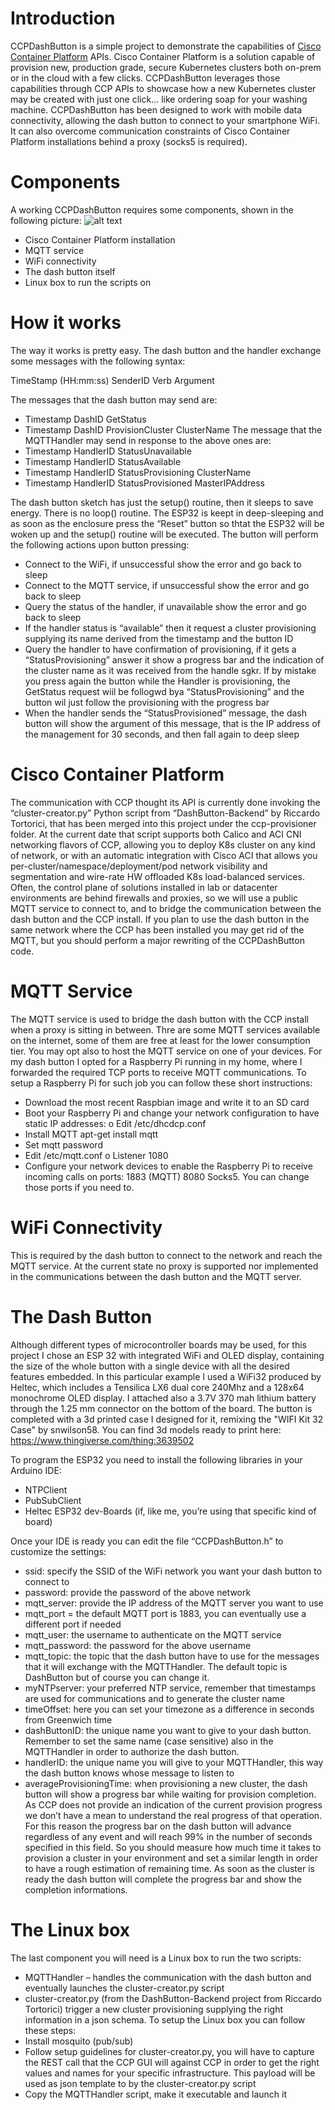 # Introduction
CCPDashButton is a simple project to demonstrate the capabilities of [Cisco Container Platform](https://www.cisco.com/c/en/us/products/cloud-systems-management/container-platform/index.html) APIs.
Cisco Container Platform is a solution capable of provision new, production grade, secure Kubernetes clusters both on-prem or in the cloud with a few clicks.
CCPDashButton leverages those capabilities through CCP APIs to showcase how a new Kubernetes cluster may be created with just one click... like ordering soap for your washing machine.
CCPDashButton has been designed to work with mobile data connectivity, allowing the dash button to connect to your smartphone WiFi. It can also overcome communication constraints of Cisco Container Platform installations behind a proxy (socks5 is required).

# Components
A working CCPDashButton requires some components, shown in the following picture:
 ![alt text](https://github.com/fdiniro/CCPDashButton/blob/master/CCPDashButton_architecture.png "CCPDashButton architecture")<br>
-	Cisco Container Platform installation
-	MQTT service
-	WiFi connectivity 
-	The dash button itself
-	Linux box to run the scripts on

# How it works
The way it works is pretty easy.
The dash button and the handler exchange some messages with the following syntax:

TimeStamp (HH:mm:ss) 		SenderID	 	Verb		Argument

The messages that the dash button may send are:
-	Timestamp	DashID		GetStatus
-	Timestamp	DashID		ProvisionCluster	ClusterName
The message that the MQTTHandler may send in response to the above ones are:
-	Timestamp	HandlerID	StatusUnavailable
-	Timestamp	HandlerID  	StatusAvailable
-	Timestamp	HandlerID	StatusProvisioning	ClusterName
-	Timestamp	HandlerID	StatusProvisioned	MasterIPAddress

The dash button sketch has just the setup() routine, then it sleeps to save energy. There is no loop() routine.
The ESP32 is keept in deep-sleeping and as soon as the enclosure press the “Reset” button so thtat the ESP32 will be woken up and the setup() routine will be executed.
The button will perform the following actions upon button pressing:
-	Connect to the WiFi, if unsuccessful show the error and go back to sleep
-	Connect to the MQTT service, if unsuccessful show the error and go back to sleep
-	Query the status of the handler, if unavailable show the error and go back to sleep
-	If the handler status is “available” then it request a cluster provisioning supplying its name derived from the timestamp and the button ID
-	Query the handler to have confirmation of provisioning, if it gets a “StatusProvisioning” answer it show a progress bar and the indication of the cluster name as it was received from the handle sgkr. If by mistake you press again the button while the Handler is provisioning, the GetStatus request wiil be follogwd bya “StatusProvisioning” and the button wil just follow the provisioning with the progress bar
-	When the handler sends the “StatusProvisioned” message, the dash button will show the argument of this message, that is the IP address of the management for 30 seconds, and then fall again to deep sleep

# Cisco Container Platform 
The communication with CCP thought its API is currently done invoking the “cluster-creator.py” Python script from “DashButton-Backend” by Riccardo Tortorici, that has been merged into this project under the ccp-provisioner folder. At the current date that script supports both Calico and ACI CNI networking flavors of CCP, allowing you to deploy K8s cluster on any kind of network, or with an automatic integration with Cisco ACI that allows you per-cluster/namespace/deployment/pod network visibility and segmentation and wire-rate HW offloaded K8s load-balanced services. 
Often, the control plane of solutions installed in lab or datacenter environments are behind firewalls and proxies, so we will use a public MQTT service to connect to, and to bridge the communication between the dash button and the CCP install. If you plan to use the dash button in the same network where the CCP has been installed you may get rid of the MQTT, but you should perform a major rewriting of the CCPDashButton code.

# MQTT Service
The MQTT service is used to bridge the dash button with the CCP install when a proxy is sitting in between. Thre are some MQTT services available on the internet, some of them are free at least for the lower consumption tier. You may opt also to host the MQTT service on one of your devices.
For my dash button I opted for a Raspberry Pi running in my home, where I forwarded the required TCP ports to receive MQTT communications.
To setup a Raspberry Pi for such job you can follow these short instructions:
-	Download the most recent Raspbian image and write it to an SD card
-	Boot your Raspberry Pi and change your network configuration to have static IP addresses:
o	Edit /etc/dhcdcp.conf
-	Install MQTT apt-get install mqtt
-	Set mqtt password
-	Edit /etc/mqtt.conf 
o	Listener 1080
-	Configure your network devices to enable the Raspberry Pi to receive incoming calls on ports: 1883 (MQTT) 8080 Socks5. You can change those ports if you need to. 

# WiFi Connectivity
This is required by the dash button to connect to the network and reach the MQTT service.
At the current state no proxy is supported nor implemented in the communications between the dash button and the MQTT server.

# The Dash Button
Although different types of microcontroller boards may be used, for this project I chose an ESP 32 with integrated WiFi and OLED display, containing the size of the whole button with a single device with all the desired features embedded. In this particular example I used a WiFi32 produced by Heltec, which includes a Tensilica LX6 dual core 240Mhz and a 128x64 monochrome OLED display. I attached also a 3.7V 370 mah lithium battery through the 1.25 mm connector on the bottom of the board.
The button is completed with a 3d printed case I designed for it, remixing the "WIFI Kit 32 Case" by snwilson58. You can find 3d models ready to print here: https://www.thingiverse.com/thing:3639502

To program the ESP32 you need to install the following libraries in your Arduino IDE:
-	NTPClient
-	PubSubClient
-	Heltec ESP32 dev-Boards (if, like me, you’re using that specific kind of board)

Once your IDE is ready you can edit the file “CCPDashButton.h” to customize the settings:

-	ssid: specify the SSID of the WiFi network you want your dash button to connect to
-	password: provide the password of the above network
-	mqtt_server: provide the IP address of the MQTT server you want to use
-	mqtt_port = the default MQTT port is 1883, you can eventually use a different port if needed
-	mqtt_user: the username to authenticate on the MQTT service
-	mqtt_password: the password for the above username
-	mqtt_topic: the topic that the dash button have to use for the messages that it will exchange with the MQTTHandler. The default topic is DashButton but of course you can change it.
-	myNTPserver: your preferred NTP service, remember that timestamps are used for communications and to generate the cluster name
-	timeOffset: here you can set your timezone as a difference in seconds from Greenwich time
-	dashButtonID: the unique name you want to give to your dash button. Remember to set the same name (case sensitive) also in the MQTTHandler in order to authorize the dash button. 
-	handlerID: the unique name you will give to your MQTTHandler, this way the dash button knows whose message to listen to
-	averageProvisioningTime: when provisioning a new cluster, the dash button will show a progress bar while waiting for provision completion. As CCP does not provide an indication of the current provision progress we don’t have a mean to understand the real progress of that operation. For this reason the progress bar on the dash button will advance regardless of any event and will reach 99% in the number of seconds specified in this field. So you should measure how much time it takes to provision a cluster in your environment and set a similar length in order to have a rough estimation of remaining time. As soon as the cluster is ready the dash button will complete the progress bar and show the completion informations.


# The Linux box
The last component you will need is a Linux box to run the two scripts:
-	MQTTHandler – handles the communication with the dash button and eventually launches the cluster-creator.py script
-	cluster-creator.py (from the DashButton-Backend project from Riccardo Tortorici) trigger a new cluster provisioning supplying the right information in a json schema.
To setup the Linux box you can follow these steps:
-	Install mosquito (pub/sub)
-	Follow setup guidelines for cluster-creator.py, you will have to capture the REST call that the CCP GUI will  against CCP in order to get the right values and names for your specific infrastructure. This payload will be used as json template to by the cluster-creator.py script 
-	Copy the MQTTHandler script, make it executable and launch it
